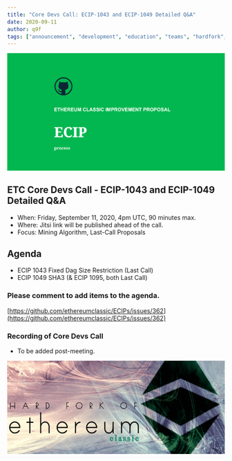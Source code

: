 ```yaml
---
title: "Core Devs Call: ECIP-1043 and ECIP-1049 Detailed Q&A"
date: 2020-09-11
author: q9f
tags: ["announcement", "development", "education", "teams", "hardfork", "media"]
---
```


![ETC Core Devs Call - ECIP-1043 and ECIP-1049 Detailed Q&A](./ethereum_classic_ecip_wallpaper.png)

## ETC Core Devs Call - ECIP-1043 and ECIP-1049 Detailed Q&A

* When: Friday, September 11, 2020, 4pm UTC, 90 minutes max.
* Where: Jitsi link will be published ahead of the call.
* Focus: Mining Algorithm, Last-Call Proposals

## Agenda

* ECIP 1043 Fixed Dag Size Restriction (Last Call)
* ECIP 1049 SHA3 (& ECIP 1095, both Last Call)

### Please comment to add items to the agenda.

[https://github.com/ethereumclassic/ECIPs/issues/362](https://github.com/ethereumclassic/ECIPs/issues/362)

### Recording of Core Devs Call

* To be added post-meeting.

![ETC Core Devs Call - ECIP-1043 and ECIP-1049 Detailed Q&A](./hardfork_etc.png)
